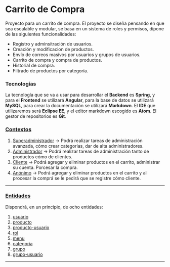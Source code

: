 # Carrito de Compra

 Proyecto para un carrito de compra. El proyecto se diseña pensando en que sea escalable y modular, se basa en un sistema de roles y permisos, dipone de las siguientes funcionalidades:

 + Registro y adminsitración de usuarios.
 + Creación y modificacion de productos.
 + Envío de correos masivos por usuarios y grupos de usuarios.
 + Carrito de compra y compra de productos.
 + Historial de compra.
 + Filtrado de productos por categoría.

### Tecnologías
La tecnología que se va a usar para desarrollar el **Backend** es **Spring**, y para el **Frontend** se utilizará **Angular**, para la base de datos se utilizará **MySQL**, para crear la documentación se utilizará **Markdown**. El **IDE** que utilizaremos será **Eclipse EE**, y el editor markdown escogido es **Atom**. El gestor de repositorios es **Git**.

###  [Contextos](doc/contextos.md)

 1. [Superadministrador](doc/contextos/superadministrador.md)
 -> Podrá realizar tareas de administración avanzada, cómo crear categorias, dar de alta administradores.
 2. [Administrador](doc/contextos/administrador.md)
-> Podrá realizar tareas de administración tanto de productos cómo de clientes.
 3. [Cliente](doc/contextos/cliente.md)
 -> Podrá agregar y eliminar productos en el carrito, administrar su cuenta. Porcesar la compra.
 4. [Anónimo](doc/contextos/anonimo.md)
 -> Podrá agregar y eliminar productos en el carrito y al procesar la comprá se le pedirá que se registre cómo cliente.

---
###   [Entidades](doc/entidades.md)

Dispondrá, en un principio, de ocho entidades:

1. [usuario](doc/entidades/usuario.md)
2. [producto](doc/entidades/producto.md)
3. [producto-usuario](doc/entidades/producto-usuario.md)
4. [rol](doc/entidades/rol.md)
5. [menu](doc/entidades/menu.md)
6. [categoria](doc/entidades/categoria.md)
7. [grupo](doc/entidades/grupo.md)
8. [grupo-usuario](doc/entidades/grupo-usuario.md)
---
